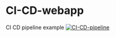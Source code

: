 # CI-CD-webapp
CI CD pipeline example
[![CI-CD-pipeline](https://github.com/Anton-Khan/CI-CD-webapp/actions/workflows/CI-CD-Pipeline.yml/badge.svg)](https://github.com/Anton-Khan/CI-CD-webapp/actions/workflows/CI-CD-Pipeline.yml)
